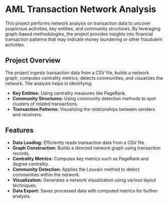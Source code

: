 # AML Transaction Network Analysis

This project performs network analysis on transaction data to uncover suspicious activities, key entities, and community structures. By leveraging graph-based methodologies, the project provides insights into financial transaction patterns that may indicate money laundering or other fraudulent activities.

## Project Overview

The project ingests transaction data from a CSV file, builds a network graph, computes centrality metrics, detects communities, and visualizes the network. The analysis helps in identifying:
- **Key Entities:** Using centrality measures like PageRank.
- **Community Structures:** Using community detection methods to spot clusters of related transactions.
- **Transaction Patterns:** Visualizing the relationships between senders and receivers.

## Features

- **Data Loading:** Efficiently reads transaction data from a CSV file.
- **Graph Construction:** Builds a directed network graph using transaction records.
- **Centrality Metrics:** Computes key metrics such as PageRank and degree centrality.
- **Community Detection:** Applies the Louvain method to detect communities within the network.
- **Visualization:** Generates a network visualization using various layout techniques.
- **Data Export:** Saves processed data with computed metrics for further analysis.
